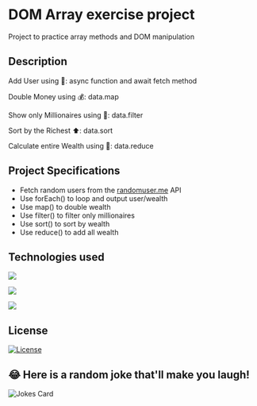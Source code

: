 # DOM Array exercise project

Project to practice array methods and DOM manipulation

## Description

Add User using 🧑:  async function and await fetch method  

Double Money using 💰: data.map 

Show only Millionaires using 💸: data.filter

Sort by the Richest ⬆️: data.sort

Calculate entire Wealth using 🧮: data.reduce

## Project Specifications

- Fetch random users from the [randomuser.me](https://randomuser.me) API
- Use forEach() to loop and output user/wealth
- Use map() to double wealth
- Use filter() to filter only millionaires
- Use sort() to sort by wealth
- Use reduce() to add all wealth

## Technologies used

![](https://img.shields.io/badge/❤️-HTML-informational?style=flat&logo=HTML&color=FF4500)

![](https://img.shields.io/badge/❤️-CSS-informational?style=flat&logo=CSS&color=4682B4)

![](https://img.shields.io/badge/❤️-JavaScript-informational?style=flat&logo=JavaScript&color=F7DF1E)

## License

[![License](https://img.shields.io/badge/License-BSD_2--Clause-orange.svg)](https://opensource.org/licenses/BSD-2-Clause)

## 😂 Here is a random joke that'll make you laugh!

![Jokes Card](https://readme-jokes.vercel.app/api)
